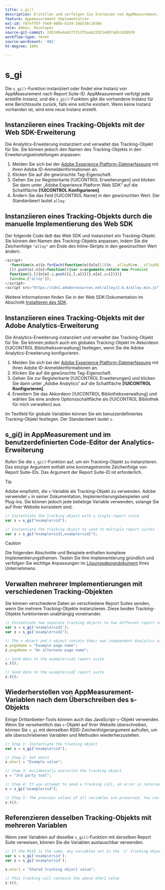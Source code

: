 ```yaml
---
title: s_gi()
description: Erstellen und verfolgen Sie Instanzen von AppMeasurement.
feature: Appmeasurement Implementation
exl-id: f87eff07-7e60-480b-8334-3db538c1030e
role: Admin, Developer
source-git-commit: 2d5348a4a6377313f5aab229214d97a02c826939
workflow-type: tm+mt
source-wordcount: '481'
ht-degree: 100%

---
```


# s_gi

Die `s_gi()`-Funktion instanziiert oder findet eine Instanz von AppMeasurement nach Report Suite-ID. AppMeasurement verfolgt jede erstellte Instanz, und die `s_gi()`-Funktion gibt die vorhandene Instanz für eine Berichtssuite zurück, falls eine solche existiert. Wenn keine Instanz vorhanden ist, wird eine neue Instanz erstellt.

## Instanziieren eines Tracking-Objekts mit der Web SDK-Erweiterung

Die Analytics-Erweiterung instanziiert und verwaltet das Tracking-Objekt für Sie. Sie können jedoch den Namen des Tracking-Objekts in den Erweiterungseinstellungen anpassen:

1. Melden Sie sich bei der [Adobe Experience Platform-Datenerfassung](https://experience.adobe.com/data-collection) mit Ihren Adobe ID-Anmeldeinformationen an.
1. Klicken Sie auf die gewünschte Tag-Eigenschaft.
1. Gehen Sie zur Registerkarte [!UICONTROL Erweiterungen] und klicken Sie dann unter „Adobe Experience Platform Web SDK“ auf die Schaltfläche **[!UICONTROL Konfigurieren]**.
1. Ändern Sie das Feld [!UICONTROL Name] in den gewünschten Wert. Der Standardwert lautet `alloy`.

## Instanziieren eines Tracking-Objekts durch die manuelle Implementierung des Web SDK

Der folgende Code lädt das Web SDK und instanziiert ein Tracking-Objekt. Sie können den Namen des Tracking-Objekts anpassen, indem Sie die Zeichenfolge `"alloy"` am Ende des Inline-Skripts in den gewünschten Wert ändern.

```js
<script>
  !function(n,o){o.forEach(function(o){n[o]||((n.__alloyNS=n.__alloyNS||
  []).push(o),n[o]=function(){var u=arguments;return new Promise(
  function(i,l){n[o].q.push([i,l,u])})},n[o].q=[])})}
  (window,["alloy"]);
</script>
<script src="https://cdn1.adoberesources.net/alloy/2.6.4/alloy.min.js" async></script>
```

Weitere Informationen finden Sie in der Web SDK-Dokumentation im Abschnitt [Installieren des SDK](https://experienceleague.adobe.com/docs/experience-platform/edge/fundamentals/installing-the-sdk.html?lang=de).

## Instanziieren eines Tracking-Objekts mit der Adobe Analytics-Erweiterung

Die Analytics-Erweiterung instanziiert und verwaltet das Tracking-Objekt für Sie. Sie können jedoch auch ein globales Tracking-Objekt im Akkordeon [!UICONTROL Bibliotheksverwaltung] festlegen, wenn Sie die Adobe Analytics-Erweiterung konfigurieren.

1. Melden Sie sich bei der [Adobe Experience Platform-Datenerfassung](https://experience.adobe.com/data-collection) mit Ihren Adobe ID-Anmeldeinformationen an.
1. Klicken Sie auf die gewünschte Tag-Eigenschaft.
1. Gehen Sie zur Registerkarte [!UICONTROL Erweiterungen] und klicken Sie dann unter „Adobe Analytics“ auf die Schaltfläche **[!UICONTROL Konfigurieren]**.
1. Erweitern Sie das Akkordeon [!UICONTROL Bibliotheksverwaltung] und wählen Sie eine andere Optionsschaltfläche als [!UICONTROL Bibliothek für mich verwalten] aus.

Im Textfeld für globale Variablen können Sie ein benutzerdefiniertes Tracking-Objekt festlegen. Der Standardwert lautet `s`.

## s_gi() in AppMeasurement und im benutzerdefinierten Code-Editor der Analytics-Erweiterung

Rufen Sie die `s_gi()`-Funktion auf, um ein Tracking-Objekt zu instanziieren. Das einzige Argument enthält eine kommagetrennte Zeichenfolge von Report Suite-IDs. Das Argument der Report Suite-ID ist erforderlich.

>[!TIP]
>
>Adobe empfiehlt, die `s`-Variable als Tracking-Objekt zu verwenden. Adobe verwendet `s` in seiner Dokumentation, Implementierungsbeispielen und Plug-ins. Sie können jedoch jede beliebige Variable verwenden, solange Sie auf Ihrer Website konsistent sind.

```js
// Instantiate the tracking object with a single report suite
var s = s_gi("examplersid");

// Instantiate the tracking object to send to multiple report suites
var s = s_gi("examplersid1,examplersid2");
```

>[!CAUTION]
>
>Die folgenden Abschnitte und Beispiele enthalten komplexe Implementierungsthemen. Testen Sie Ihre Implementierung gründlich und verfolgen Sie wichtige Anpassungen im [Lösungsdesigndokument](../../prepare/solution-design.md) Ihres Unternehmens.

## Verwalten mehrerer Implementierungen mit verschiedenen Tracking-Objekten

Sie können verschiedene Daten an verschiedene Report Suites senden, wenn Sie mehrere Tracking-Objekte instanziieren. Diese beiden Tracking-Objekte funktionieren unabhängig voneinander.

```js
// Instantiate two separate tracking objects to two different report suites
var s = s_gi('examplersid1');
var z = s_gi('examplersid2');

// The s object and z object contain their own independent Analytics variables simultaneously
s.pageName = "Example page name";
z.pageName = "An alternate page name";

// Send data to the examplersid1 report suite
s.t();

// Send data to the examplersid2 report suite
z.t();
```

## Wiederherstellen von AppMeasurement-Variablen nach dem Überschreiben des s-Objekts

Einige Drittanbieter-Tools können auch das JavaScript-`s`-Objekt verwenden. Wenn Sie versehentlich das `s`-Objekt auf Ihrer Website überschreiben, können Sie `s_gi` mit demselben RSID-Zeichenfolgenargument aufrufen, um alle überschriebenen Variablen und Methoden wiederherzustellen.

```js
// Step 1: Instantiate the tracking object
var s = s_gi("examplersid");

// Step 2: Set eVar1
s.eVar1 = "Example value";

// Step 3: Accidentally overwrite the tracking object
s = "3rd party tool";

// Step 4: If you attempt to send a tracking call, an error is returned. Instead, re-instantiate the tracking object
s = s_gi("examplersid");

// Step 5: The previous values of all variables are preserved. You can send a tracking call and eVar1 is correctly set
s.t();
```

## Referenzieren desselben Tracking-Objekts mit mehreren Variablen

Wenn zwei Variablen auf dieselbe `s_gi()`-Funktion mit derselben Report Suite verweisen, können Sie die Variablen austauschbar verwenden.

```js
// If the RSID is the same, any variables set in the 's' tracking object also get set in 'z' tracking object
var s = s_gi('examplersid');
var z = s_gi('examplersid');

s.eVar1 = "Shared tracking object value";

// This tracking call contains the above eVar1 value
z.t();
```
